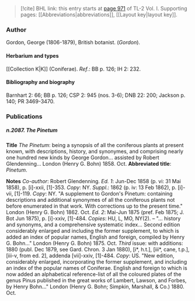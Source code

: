 > [!cite] BHL link: this entry starts at [page 971](https://www.biodiversitylibrary.org/item/103414#page/1019/mode/1up) of TL-2 Vol. I.
> Supporting pages: [[Abbreviations|abbreviations]], [[Layout key|layout key]].

### Author

Gordon, George (1806-1879), British botanist. (*Gordon*).

#### Herbarium and types

[[Collection K|K]] (Coniferae).
*Ref*.: BB p. 126; IH 2: 232.

#### Bibliography and biography

Barnhart 2: 66; BB p. 126; CSP 2: 945 (nos. 3-6); DNB 22: 200; Jackson p. 140; PR 3469-3470.

### Publications

##### n.2087. The Pinetum

**Title**
*The Pinetum*: being a synopsis of all the coniferous plants at present known, with descriptions, history, and synonymes, and comprising nearly one hundred new kinds by George Gordon... assisted by Robert Glendenning... London (Henry G. Bohn) 1858. Oct.
**Abbreviated title**: *Pinetum*.

**Notes**
*Co-author*: Robert Glendenning.
*Ed. 1*: Jun-Dec 1858 (p. vi: 31 Mai 1858), p. \[i\]-xxii, \[1\]-353. *Copy*: NY.
*Suppl*.: 1862 (p. iv: 13 Feb 1862), p. \[i\]-vii, \[1\]-119. *Copy*: NY. "A supplement to Gordon's Pinetum: containing descriptions and additional synonymes of all the coniferous plants not before enumerated in that work. With corrections up to the present time." London (Henry G. Bohn) 1862. Oct.
*Ed. 2*: Mai-Jun 1875 (pref. Feb 1875; J. Bot Jun 1875), p. \[i\]-xxiv, \[1\]-484. *Copies*: HU, L, MO, NY(2). – "... history and synonyms, and a comprehensive systematic index... Second edition considerably enlarged and including the former supplement, to which is added an index of popular names, English and foreign, compiled by Henry G. Bohn..." London (Henry G. Bohn) 1875. Oct.
*Third* issue: with additions: 1880 (publ. Dec 1879, see Gard. Chron. 3 Jan 1880), \[i\*, h.t.\], \[iii\*, cane, t.p.\], \[iii-v, from ed. 2\], addenda \[vii\]-xxiv, \[1\]-484. *Copy*: US. "New edition, considerably enlarged, incorporating the former supplement, and including an index of the popular names of Coniferae. English and foreign to which is now added an alphabetical reference-list of all the coloured plates of the genus Pinus published in the great works of Lambert, Lawson, and Forbes, by Henry Bohn..." London (Henry G. Bohn; Simpkin, Marshall, & Co.) 1880. Oct.

